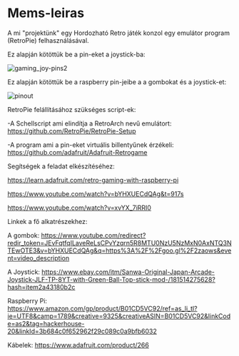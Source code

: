 # Mems-leiras
A mi "projektünk" egy Hordozható Retro játék konzol egy emulátor program (RetroPie) felhasználásával.

Ez alapján kötöttük be a pin-eket a joystick-ba:


![gaming_joy-pins2](https://user-images.githubusercontent.com/44037717/51151015-40d75f80-1869-11e9-9d94-d802bfe57cd3.png)


Ez alapján kötöttük be a raspberry pin-jeibe a a gombokat és a joystick-et:


![pinout](https://user-images.githubusercontent.com/44037717/51151043-6e240d80-1869-11e9-82c7-05c9f8836d00.png)


RetroPie felállításához szükséges script-ek:

-A Schellscript ami elindítja a RetroArch nevű emulátort:
https://github.com/RetroPie/RetroPie-Setup


-A program ami a pin-eket virtuális billentyűnek érzékeli:
https://github.com/adafruit/Adafruit-Retrogame



Segítségek a feladat elkészítéséhez:

https://learn.adafruit.com/retro-gaming-with-raspberry-pi

https://www.youtube.com/watch?v=bYHXUECdQAg&t=917s


https://www.youtube.com/watch?v=xvYX_7iRRI0



Linkek a fő alkatrészekhez:

A gombok:
https://www.youtube.com/redirect?redir_token=JEvFqtfqILaveReLsCPvYzqrn5R8MTU0NzU5NzMxN0AxNTQ3NTEwOTE3&v=bYHXUECdQAg&q=https%3A%2F%2Fgoo.gl%2F2zaows&event=video_description

A Joystick:
https://www.ebay.com/itm/Sanwa-Original-Japan-Arcade-Joystick-JLF-TP-8YT-with-Green-Ball-Top-stick-mod-/181514275628?hash=item2a43180b2c

Raspberry Pi:
https://www.amazon.com/gp/product/B01CD5VC92/ref=as_li_tl?ie=UTF8&camp=1789&creative=9325&creativeASIN=B01CD5VC92&linkCode=as2&tag=hackerhouse-20&linkId=3b684c0f652962f29c089c0a9bfb6032

Kábelek:
https://www.adafruit.com/product/266
